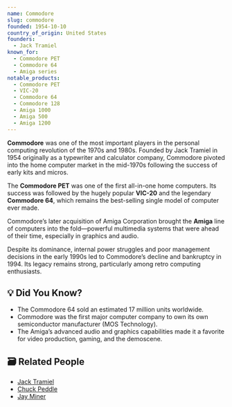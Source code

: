```yaml
---
name: Commodore
slug: commodore
founded: 1954-10-10
country_of_origin: United States
founders:
  - Jack Tramiel
known_for:
  - Commodore PET
  - Commodore 64
  - Amiga series
notable_products:
  - Commodore PET
  - VIC-20
  - Commodore 64
  - Commodore 128
  - Amiga 1000
  - Amiga 500
  - Amiga 1200
---
```


**Commodore** was one of the most important players in the personal computing revolution of the 1970s and 1980s. Founded by Jack Tramiel in 1954 originally as a typewriter and calculator company, Commodore pivoted into the home computer market in the mid-1970s following the success of early kits and micros.

The **Commodore PET** was one of the first all-in-one home computers. Its success was followed by the hugely popular **VIC-20** and the legendary **Commodore 64**, which remains the best-selling single model of computer ever made.

Commodore’s later acquisition of Amiga Corporation brought the **Amiga** line of computers into the fold—powerful multimedia systems that were ahead of their time, especially in graphics and audio.

Despite its dominance, internal power struggles and poor management decisions in the early 1990s led to Commodore’s decline and bankruptcy in 1994. Its legacy remains strong, particularly among retro computing enthusiasts.

## 💡 Did You Know?

- The Commodore 64 sold an estimated 17 million units worldwide.
- Commodore was the first major computer company to own its own semiconductor manufacturer (MOS Technology).
- The Amiga’s advanced audio and graphics capabilities made it a favorite for video production, gaming, and the demoscene.

## 🗃 Related People

- [Jack Tramiel](../people/jack-tramiel)
- [Chuck Peddle](../people/chuck-peddle)
- [Jay Miner](../people/jay-miner)